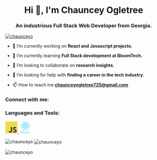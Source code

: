 <h1 align="center">Hi 👋, I'm Chauncey Ogletree</h1>
<h3 align="center">An industrious Full Stack Web Developer from Georgia.</h3>

<p align="left"> <a href="https://github.com/ryo-ma/github-profile-trophy"><img src="https://github-profile-trophy.vercel.app/?username=chaunceyo" alt="chaunceyo" /></a> </p>

- 🔭 I’m currently working on **React and Javascript projects.**

- 🌱 I’m currently learning **Full Stack development at BloomTech.**

- 👯 I’m looking to collaborate on **research insights.**

- 🤝 I’m looking for help with **finding a career in the tech industry.**

- 📫 How to reach me **chaunceyogletree725@gmail.com**

<h3 align="left">Connect with me:</h3>
<p align="left">
</p>

<h3 align="left">Languages and Tools:</h3>
<p align="left"> <a href="https://developer.mozilla.org/en-US/docs/Web/JavaScript" target="_blank" rel="noreferrer"> <img src="https://raw.githubusercontent.com/devicons/devicon/master/icons/javascript/javascript-original.svg" alt="javascript" width="40" height="40"/> </a> <a href="https://reactjs.org/" target="_blank" rel="noreferrer"> <img src="https://raw.githubusercontent.com/devicons/devicon/master/icons/react/react-original-wordmark.svg" alt="react" width="40" height="40"/> </a> </p>

<p><img align="left" src="https://github-readme-stats.vercel.app/api/top-langs?username=chaunceyo&show_icons=true&locale=en&layout=compact" alt="chaunceyo" /></p>

<p>&nbsp;<img align="center" src="https://github-readme-stats.vercel.app/api?username=chaunceyo&show_icons=true&locale=en" alt="chaunceyo" /></p>

<p><img align="center" src="https://github-readme-streak-stats.herokuapp.com/?user=chaunceyo&" alt="chaunceyo" /></p>
